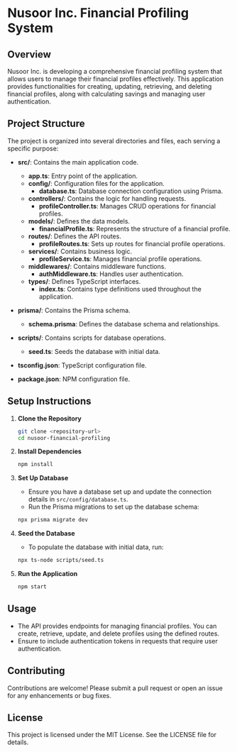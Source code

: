 # Nusoor Inc. Financial Profiling System

## Overview
Nusoor Inc. is developing a comprehensive financial profiling system that allows users to manage their financial profiles effectively. This application provides functionalities for creating, updating, retrieving, and deleting financial profiles, along with calculating savings and managing user authentication.

## Project Structure
The project is organized into several directories and files, each serving a specific purpose:

- **src/**: Contains the main application code.
  - **app.ts**: Entry point of the application.
  - **config/**: Configuration files for the application.
    - **database.ts**: Database connection configuration using Prisma.
  - **controllers/**: Contains the logic for handling requests.
    - **profileController.ts**: Manages CRUD operations for financial profiles.
  - **models/**: Defines the data models.
    - **financialProfile.ts**: Represents the structure of a financial profile.
  - **routes/**: Defines the API routes.
    - **profileRoutes.ts**: Sets up routes for financial profile operations.
  - **services/**: Contains business logic.
    - **profileService.ts**: Manages financial profile operations.
  - **middlewares/**: Contains middleware functions.
    - **authMiddleware.ts**: Handles user authentication.
  - **types/**: Defines TypeScript interfaces.
    - **index.ts**: Contains type definitions used throughout the application.
  
- **prisma/**: Contains the Prisma schema.
  - **schema.prisma**: Defines the database schema and relationships.

- **scripts/**: Contains scripts for database operations.
  - **seed.ts**: Seeds the database with initial data.

- **tsconfig.json**: TypeScript configuration file.

- **package.json**: NPM configuration file.

## Setup Instructions
1. **Clone the Repository**
   ```bash
   git clone <repository-url>
   cd nusoor-financial-profiling
   ```

2. **Install Dependencies**
   ```bash
   npm install
   ```

3. **Set Up Database**
   - Ensure you have a database set up and update the connection details in `src/config/database.ts`.
   - Run the Prisma migrations to set up the database schema:
   ```bash
   npx prisma migrate dev
   ```

4. **Seed the Database**
   - To populate the database with initial data, run:
   ```bash
   npx ts-node scripts/seed.ts
   ```

5. **Run the Application**
   ```bash
   npm start
   ```

## Usage
- The API provides endpoints for managing financial profiles. You can create, retrieve, update, and delete profiles using the defined routes.
- Ensure to include authentication tokens in requests that require user authentication.

## Contributing
Contributions are welcome! Please submit a pull request or open an issue for any enhancements or bug fixes.

## License
This project is licensed under the MIT License. See the LICENSE file for details.